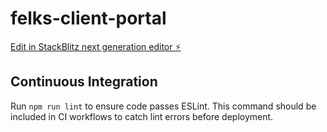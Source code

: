 # felks-client-portal

[Edit in StackBlitz next generation editor ⚡️](https://stackblitz.com/~/github.com/fehleques/felks-client-portal)

## Continuous Integration

Run `npm run lint` to ensure code passes ESLint. This command should be included in CI workflows to catch lint errors before deployment.

